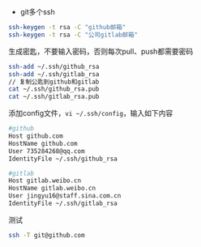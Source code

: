 - git多个ssh
```bash
ssh-keygen -t rsa -C "github邮箱"
ssh-keygen -t rsa -C "公司gitlab邮箱"
```
生成密匙，不要输入密码，否则每次pull、push都需要密码
```bash
ssh-add ~/.ssh/github_rsa
ssh-add ~/.ssh/gitlab_rsa
// 复制公匙到github和gitlab
cat ~/.ssh/github_rsa.pub
cat ~/.ssh/gitlab_rsa.pub
```
添加config文件，```vi ~/.ssh/config```，输入如下内容
```bash
#github
Host github.com
HostName github.com
User 735284268@qq.com
IdentityFile ~/.ssh/github_rsa

#gitlab
Host gitlab.weibo.cn
HostName gitlab.weibo.cn
User jingyu16@staff.sina.com.cn
IdentityFile ~/.ssh/gitlab_rsa
```
测试
```bash
ssh -T git@github.com
```